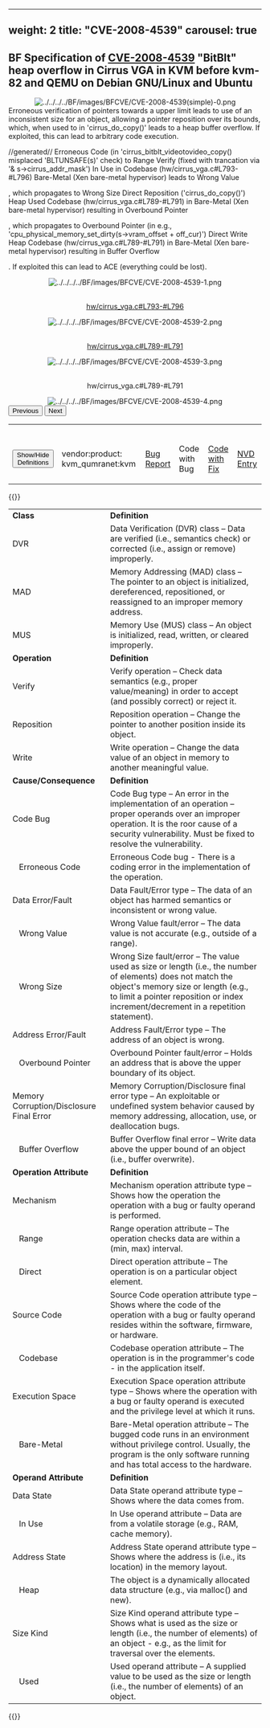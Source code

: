 
---
weight: 2
title: "CVE-2008-4539"
carousel: true
---

<script async="" src="https://www.googletagmanager.com/gtag/js?id=G-PJ364XPP9F">
</script>
<script>
	window.dataLayer = window.dataLayer || [];
	function gtag(){dataLayer.push(arguments);}
	gtag('js', new Date());
	gtag('config', 'G-PJ364XPP9F');
</script>


## BF Specification of [CVE-2008-4539](https://cve.mitre.org/cgi-bin/cvename.cgi?name=CVE-2008-4539) "BitBlt" heap overflow in Cirrus VGA in KVM before kvm-82 and QEMU on Debian GNU/Linux and Ubuntu

<div>
<div class="row">
<div class="col-5">
<div>
<div style="text-align:center">
<img src="../../../../BF/images/BFCVE/CVE-2008-4539(simple)-0.png" alt="../../../../BF/images/BFCVE/CVE-2008-4539(simple)-0.png"/> 
		</div>
</div>

</div>
<div class="col">
<div class="row">
<div >
Erroneous verification of pointers towards a upper limit leads to use of an inconsistent size for an object, allowing a pointer reposition over its bounds, which, when used to in 'cirrus_do_copy()' leads to  a heap buffer overflow. If exploited, this can lead to arbitrary code execution.

//generated//
Erroneous Code (in 'cirrus_bitblt_videotovideo_copy()  misplaced 'BLTUNSAFE(s)' check) to Range Verify  (fixed with trancation via 
'& s->cirrus_addr_mask') In Use in Codebase (hw/cirrus_vga.c#L793-#L796) Bare-Metal (Xen bare-metal hypervisor) leads to Wrong Value 

, which propagates to Wrong Size Direct Reposition ('cirrus_do_copy()') Heap Used Codebase (hw/cirrus_vga.c#L789-#L791) in Bare-Metal (Xen bare-metal hypervisor) resulting in Overbound Pointer 

, which propagates to Overbound Pointer (in e.g., 'cpu_physical_memory_set_dirty(s->vram_offset + off_cur)') Direct Write Heap Codebase (hw/cirrus_vga.c#L789-#L791) in Bare-Metal (Xen bare-metal hypervisor) resulting in Buffer Overflow 

. If exploited this can lead to ACE (everything could be lost).
</div>
</div>

<div class ="row">
<div>
<div id="carouselControls" class="carousel slide" data-interval="false" data-wrap="false">
<div class="carousel-inner">

<div class="carousel-item active" style="text-align:center">
				
<img src="../../../../BF/images/BFCVE/CVE-2008-4539-1.png" alt="../../../../BF/images/BFCVE/CVE-2008-4539-1.png"/> 
<td>

<br/>[hw/cirrus_vga.c#L793-#L796](https://github.com/rarnu/QEMU-s5l89xx-port/commit/65d35a09979e63541afc5bfc595b9f1b1b4ae069#diff-770cc4137e9afc7b8f2d3f16028c920ae2e674106ee89824871643bfa58f777dL793-L796)
</td>
			
</div>
			
<div class="carousel-item" style="text-align:center">
				
<img src="../../../../BF/images/BFCVE/CVE-2008-4539-2.png" alt="../../../../BF/images/BFCVE/CVE-2008-4539-2.png"/> 
<td>

<br/>[hw/cirrus_vga.c#L789-#L791](https://github.com/rarnu/QEMU-s5l89xx-port/commit/65d35a09979e63541afc5bfc595b9f1b1b4ae069#diff-770cc4137e9afc7b8f2d3f16028c920ae2e674106ee89824871643bfa58f777dL789-L791)
</td>
			
</div>
			
<div class="carousel-item" style="text-align:center">
				
<img src="../../../../BF/images/BFCVE/CVE-2008-4539-3.png" alt="../../../../BF/images/BFCVE/CVE-2008-4539-3.png"/> 
<td>

<br/>hw/cirrus_vga.c#L789-#L791
</td>
			
</div>
			
<div class="carousel-item" style="text-align:center">
				
<img src="../../../../BF/images/BFCVE/CVE-2008-4539-4.png" alt="../../../../BF/images/BFCVE/CVE-2008-4539-4.png"/> 
</div>
			
</div>
<button class="carousel-control-prev" type="button" data-bs-target="#carouselControls" data-bs-slide="prev">
<span class="carousel-control-prev-icon" aria-hidden="true"></span>
<span class="visually-hidden">Previous</span>
</button>
<button class="carousel-control-next" type="button" data-bs-target="#carouselControls" data-bs-slide="next">
<span class="carousel-control-next-icon" aria-hidden="true"></span>
<span class="visually-hidden">Next</span>
</button>
</div>
</div>
</div>
</div>
</div>
</div>

<table>
<tr>
<td>

<br/><button class="btn btn-secondary" type="button" data-bs-toggle="collapse" data-bs-target="#collapseTable" aria-expanded="false" aria-controls="collapseTable">Show/Hide Definitions</button>
</td><td>

<br/>vendor:product: kvm_qumranet:kvm
</td><td>

<br/>[Bug Report](https://lists.opensuse.org/archives/list/security-announce@lists.opensuse.org/message/ENXASFOHHZPEN3NUWWAZB5OPW6E57347/)
</td><td>

<br/>Code with Bug
</td><td>

<br/>[Code with Fix](https://github.com/rarnu/QEMU-s5l89xx-port/commit/65d35a09979e63541afc5bfc595b9f1b1b4ae069)
</td><td>

<br/>[NVD Entry](https://nvd.nist.gov/vuln/detail/CVE-2008-4539)
</td>
</tr>
</table>

{{<rawhtml>}}
<div class="collapse" id="collapseTable">
<table>
		<tr>
		<td>
				<strong>Class</strong>
			</td>
	<td>
				<strong>Definition</strong>
			</td>
	</tr>
	<tr>
		<td>DVR</td>
	<td>Data Verification (DVR) class – Data are verified (i.e., semantics check) or corrected (i.e., assign or remove) improperly.</td>
	</tr>
	<tr>
		<td>MAD</td>
	<td>Memory Addressing (MAD) class – The pointer to an object is initialized, dereferenced, repositioned, or reassigned to an improper memory address.</td>
	</tr>
	<tr>
		<td>MUS</td>
	<td>Memory Use (MUS) class – An object is initialized, read, written, or cleared improperly.</td>
	</tr>
	<tr>
		<td>
				<strong>Operation</strong>
			</td>
	<td>
				<strong>Definition</strong>
			</td>
	</tr>
	<tr>
		<td>Verify</td>
	<td>Verify operation – Check data semantics (e.g., proper value/meaning) in order to accept (and possibly correct) or reject it.</td>
	</tr>
	<tr>
		<td>Reposition</td>
	<td>Reposition operation – Change the pointer to another position inside its object.</td>
	</tr>
	<tr>
		<td>Write</td>
	<td>Write operation – Change the data value of an object in memory to another meaningful value.</td>
	</tr>
	<tr>
		<td>
				<strong>Cause/Consequence</strong>
			</td>
	<td>
				<strong>Definition</strong>
			</td>
	</tr>
	<tr>
		<td>Code Bug</td>
	<td>Code Bug type – An error in the implementation of an operation – proper operands over an improper operation. It is the roor cause of a security vulnerability. Must be fixed to resolve the vulnerability.</td>
	</tr>
	<tr>
		<td>   Erroneous Code</td>
	<td>Erroneous Code bug - There is a coding error in the implementation of the operation.</td>
	</tr>
	<tr>
		<td>Data Error/Fault</td>
	<td>Data Fault/Error type – The data of an object has harmed semantics or inconsistent or wrong value.</td>
	</tr>
	<tr>
		<td>   Wrong Value</td>
	<td>Wrong Value fault/error – The data value is not accurate (e.g., outside of a range).</td>
	</tr>
	<tr>
		<td>   Wrong Size</td>
	<td>Wrong Size fault/error – The value used as size or length (i.e., the number of elements) does not match the object's memory size or length (e.g., to limit a pointer reposition or index increment/decrement in a repetition statement).</td>
	</tr>
	<tr>
		<td>Address Error/Fault</td>
	<td>Address Fault/Error type – The address of an object is wrong.</td>
	</tr>
	<tr>
		<td>   Overbound Pointer</td>
	<td>Overbound Pointer fault/error – Holds an address that is above the upper boundary of its object.</td>
	</tr>
	<tr>
		<td>Memory Corruption/Disclosure Final Error</td>
	<td>Memory Corruption/Disclosure final error type – An exploitable or undefined system behavior caused by memory addressing, allocation, use, or deallocation bugs.</td>
	</tr>
	<tr>
		<td>   Buffer Overflow</td>
	<td>Buffer Overflow final error – Write data above the upper bound of an object (i.e., buffer overwrite).</td>
	</tr>
	<tr>
		<td>
				<strong>Operation Attribute</strong>
			</td>
	<td>
				<strong>Definition</strong>
			</td>
	</tr>
	<tr>
		<td>Mechanism</td>
	<td>Mechanism operation attribute type – Shows how the operation the operation with a bug or faulty operand is performed.</td>
	</tr>
	<tr>
		<td>   Range</td>
	<td>Range operation attribute – The operation checks data are within a (min, max) interval.</td>
	</tr>
	<tr>
		<td>   Direct</td>
	<td>Direct operation attribute – The operation is on a particular object element.</td>
	</tr>
	<tr>
		<td>Source Code</td>
	<td>Source Code operation attribute type – Shows where the code of the operation with a bug or faulty operand resides within the software, firmware, or hardware.</td>
	</tr>
	<tr>
		<td>   Codebase</td>
	<td>Codebase operation attribute – The operation is in the programmer's code - in the application itself.</td>
	</tr>
	<tr>
		<td>Execution Space</td>
	<td>Execution Space operation attribute type – Shows where the operation with a bug or faulty operand is executed and the privilege level at which it runs.</td>
	</tr>
	<tr>
		<td>   Bare-Metal</td>
	<td>Bare-Metal operation attribute – The bugged code runs in an environment without privilege control. Usually, the program is the only software running and has total access to the hardware.</td>
	</tr>
	<tr>
		<td>
				<strong>Operand Attribute</strong>
			</td>
	<td>
				<strong>Definition</strong>
			</td>
	</tr>
	<tr>
		<td>Data State</td>
	<td>Data State operand attribute type – Shows where the data comes from.</td>
	</tr>
	<tr>
		<td>   In Use</td>
	<td>In Use operand attribute – Data are from a volatile storage (e.g., RAM, cache memory).</td>
	</tr>
	<tr>
		<td>Address State</td>
	<td>Address State operand attribute type – Shows where the address is (i.e., its location) in the memory layout.</td>
	</tr>
	<tr>
		<td>   Heap</td>
	<td>The object is a dynamically allocated data structure (e.g., via malloc() and new).</td>
	</tr>
	<tr>
		<td>Size Kind</td>
	<td>Size Kind operand attribute type – Shows what is used as the size or length (i.e., the number of elements) of an object - e.g., as the limit for traversal over the elements.</td>
	</tr>
	<tr>
		<td>   Used</td>
	<td>Used operand attribute – A supplied value to be used as the size or length (i.e., the number of elements) of an object.</td>
	</tr>
	
</table>
</div>
{{</rawhtml>}}
	